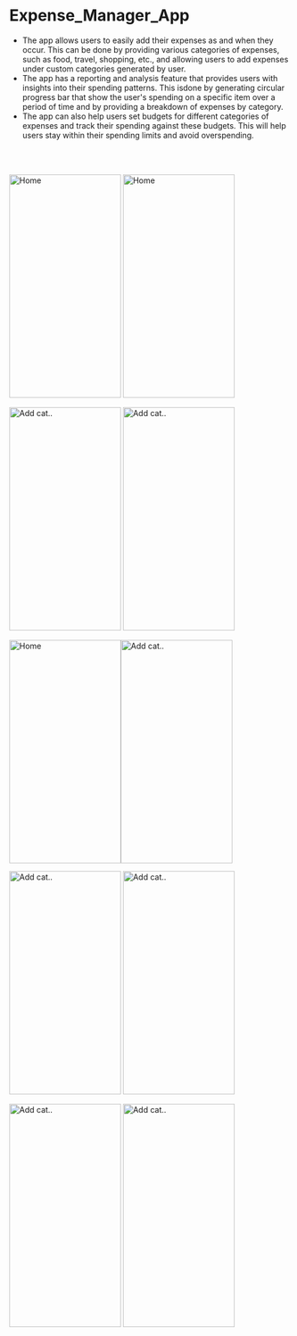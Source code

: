 # Expense_Manager_App
<ul class="orderlist">
                  <li>
                    The app allows users to easily add their expenses as and when they occur. This can be done by providing various categories of expenses, such as food, travel, shopping, etc., and allowing users to add expenses under custom categories generated by user.
                  </li>
                <li>
                The app has a reporting and analysis feature that provides users with insights into their spending patterns. This isdone by generating circular progress bar that show the user's spending on a specific item over a period of time and by providing a breakdown of expenses by category.
                </li>
                <li>
                    The app can also help users set budgets for different categories of expenses and track their spending against these budgets. This will help users stay within their spending limits and avoid overspending.
                </li>
            </ul>
           <br>
           <br>

<img src="https://user-images.githubusercontent.com/95397404/226162164-39d76aa5-8c6d-4cd6-87c8-d9a0e78f8fc4.png" alt="Home" width="200" height="400">  <img src="https://user-images.githubusercontent.com/95397404/226162167-7d6f4056-7d8b-4002-bd68-0f95061f35b9.png" alt="Home" width="200" height="400">

<img src="https://user-images.githubusercontent.com/95397404/226162175-bf10d454-fd7f-4838-9aec-17d1e1b2ad0e.png" alt="Add cat.." width="200" height="400"> <img src="https://user-images.githubusercontent.com/95397404/226162177-fc1dee13-08c6-42d9-a3d8-f877f0af636d.png" alt="Add cat.." width="200" height="400"> 


<img src="https://user-images.githubusercontent.com/95397404/226162181-96d12f3a-2654-4d93-9c87-807cb7c0d2e8.png" alt="Home" width="200" height="400"><img src="https://user-images.githubusercontent.com/95397404/226162187-d1fc36aa-138f-4860-b85b-195f17dff577.png" alt="Add cat.." width="200" height="400"> 

<img src="https://user-images.githubusercontent.com/95397404/226162190-f07d2d41-d75c-43ee-a1fa-fe37bf7c9e0a.png" alt="Add cat.." width="200" height="400"> <img src="https://user-images.githubusercontent.com/95397404/226162200-5698d96e-d526-485d-80c3-ddea665e5786.png" alt="Add cat.." width="200" height="400"> 



<img src="https://user-images.githubusercontent.com/95397404/226162193-377bfa34-d698-49d9-b2a6-8e7a4d5ff491.png" alt="Add cat.." width="200" height="400"> <img src="https://user-images.githubusercontent.com/95397404/226162198-9896cd71-1fcd-48f6-9eea-68c31f36e1a5.png" alt="Add cat.." width="200" height="400"> 





